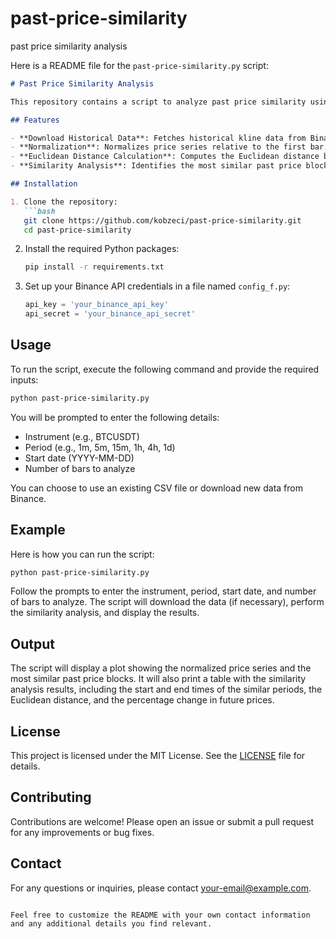 # past-price-similarity
past price similarity analysis


Here is a README file for the `past-price-similarity.py` script:

```markdown
# Past Price Similarity Analysis

This repository contains a script to analyze past price similarity using historical data from Binance. The script downloads historical kline data, normalizes the price series, calculates Euclidean distances, and visualizes the results.

## Features

- **Download Historical Data**: Fetches historical kline data from Binance and saves it to a CSV file.
- **Normalization**: Normalizes price series relative to the first bar.
- **Euclidean Distance Calculation**: Computes the Euclidean distance between normalized price series.
- **Similarity Analysis**: Identifies the most similar past price blocks and visualizes the future price movement.

## Installation

1. Clone the repository:
   ```bash
   git clone https://github.com/kobzeci/past-price-similarity.git
   cd past-price-similarity
   ```

2. Install the required Python packages:
   ```bash
   pip install -r requirements.txt
   ```

3. Set up your Binance API credentials in a file named `config_f.py`:
   ```python
   api_key = 'your_binance_api_key'
   api_secret = 'your_binance_api_secret'
   ```

## Usage

To run the script, execute the following command and provide the required inputs:

```bash
python past-price-similarity.py
```

You will be prompted to enter the following details:
- Instrument (e.g., BTCUSDT)
- Period (e.g., 1m, 5m, 15m, 1h, 4h, 1d)
- Start date (YYYY-MM-DD)
- Number of bars to analyze

You can choose to use an existing CSV file or download new data from Binance.

## Example

Here is how you can run the script:

```bash
python past-price-similarity.py
```

Follow the prompts to enter the instrument, period, start date, and number of bars to analyze. The script will download the data (if necessary), perform the similarity analysis, and display the results.

## Output

The script will display a plot showing the normalized price series and the most similar past price blocks. It will also print a table with the similarity analysis results, including the start and end times of the similar periods, the Euclidean distance, and the percentage change in future prices.

## License

This project is licensed under the MIT License. See the [LICENSE](LICENSE) file for details.

## Contributing

Contributions are welcome! Please open an issue or submit a pull request for any improvements or bug fixes.

## Contact

For any questions or inquiries, please contact [your-email@example.com](mailto:your-email@example.com).

```

Feel free to customize the README with your own contact information and any additional details you find relevant.
